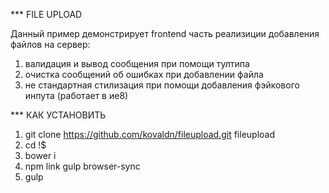 *** FILE UPLOAD

Данный пример демонстрирует frontend часть реализиции добавления файлов на сервер:

1. валидация и вывод сообщения при помощи тултипа 
2. очистка сообщений об ошибках при добавлении файла
3. не стандартная стилизация при помощи добавления фэйкового инпута (работает в ие8)

*** КАК УСТАНОВИТЬ

1. git clone https://github.com/kovaldn/fileupload.git fileupload
2. cd !$
3. bower i
4. npm link gulp browser-sync
5. gulp
